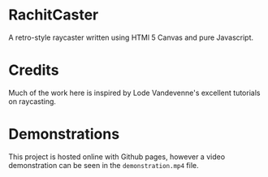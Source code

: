 # RachitCaster
A retro-style raycaster written using HTMl 5 Canvas and pure Javascript. <!--Features textures, sprites, a mini-map, map editor, and more!-->

# Credits
Much of the work here is inspired by Lode Vandevenne's excellent tutorials on raycasting.

# Demonstrations
This project is hosted online with Github pages, however a video demonstration can be seen in the `demonstration.mp4` file.